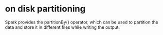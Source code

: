 # on disk partitioning

Spark provides the partitionBy() operator, which can be used to partition the data and store it in different files while writing the output.


